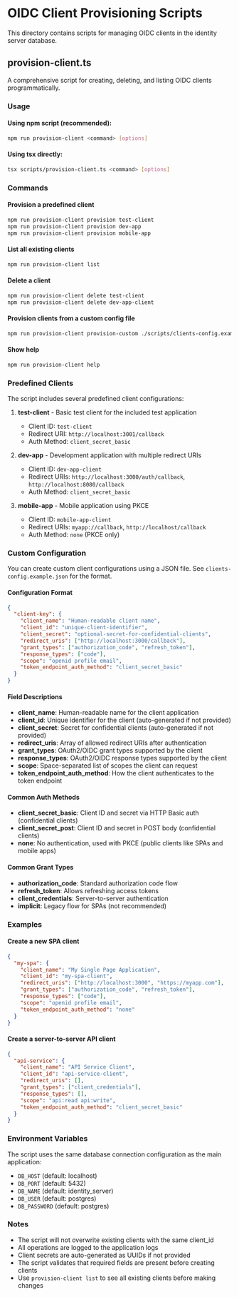 # OIDC Client Provisioning Scripts

This directory contains scripts for managing OIDC clients in the identity server database.

## provision-client.ts

A comprehensive script for creating, deleting, and listing OIDC clients programmatically.

### Usage

#### Using npm script (recommended):
```bash
npm run provision-client <command> [options]
```

#### Using tsx directly:
```bash
tsx scripts/provision-client.ts <command> [options]
```

### Commands

#### Provision a predefined client
```bash
npm run provision-client provision test-client
npm run provision-client provision dev-app
npm run provision-client provision mobile-app
```

#### List all existing clients
```bash
npm run provision-client list
```

#### Delete a client
```bash
npm run provision-client delete test-client
npm run provision-client delete dev-app-client
```

#### Provision clients from a custom config file
```bash
npm run provision-client provision-custom ./scripts/clients-config.example.json
```

#### Show help
```bash
npm run provision-client help
```

### Predefined Clients

The script includes several predefined client configurations:

1. **test-client** - Basic test client for the included test application
   - Client ID: `test-client`
   - Redirect URI: `http://localhost:3001/callback`
   - Auth Method: `client_secret_basic`

2. **dev-app** - Development application with multiple redirect URIs
   - Client ID: `dev-app-client`
   - Redirect URIs: `http://localhost:3000/auth/callback`, `http://localhost:8080/callback`
   - Auth Method: `client_secret_basic`

3. **mobile-app** - Mobile application using PKCE
   - Client ID: `mobile-app-client`
   - Redirect URIs: `myapp://callback`, `http://localhost/callback`
   - Auth Method: `none` (PKCE only)

### Custom Configuration

You can create custom client configurations using a JSON file. See `clients-config.example.json` for the format.

#### Configuration Format

```json
{
  "client-key": {
    "client_name": "Human-readable client name",
    "client_id": "unique-client-identifier",
    "client_secret": "optional-secret-for-confidential-clients",
    "redirect_uris": ["http://localhost:3000/callback"],
    "grant_types": ["authorization_code", "refresh_token"],
    "response_types": ["code"],
    "scope": "openid profile email",
    "token_endpoint_auth_method": "client_secret_basic"
  }
}
```

#### Field Descriptions

- **client_name**: Human-readable name for the client application
- **client_id**: Unique identifier for the client (auto-generated if not provided)
- **client_secret**: Secret for confidential clients (auto-generated if not provided)
- **redirect_uris**: Array of allowed redirect URIs after authentication
- **grant_types**: OAuth2/OIDC grant types supported by the client
- **response_types**: OAuth2/OIDC response types supported by the client
- **scope**: Space-separated list of scopes the client can request
- **token_endpoint_auth_method**: How the client authenticates to the token endpoint

#### Common Auth Methods

- **client_secret_basic**: Client ID and secret via HTTP Basic auth (confidential clients)
- **client_secret_post**: Client ID and secret in POST body (confidential clients)
- **none**: No authentication, used with PKCE (public clients like SPAs and mobile apps)

#### Common Grant Types

- **authorization_code**: Standard authorization code flow
- **refresh_token**: Allows refreshing access tokens
- **client_credentials**: Server-to-server authentication
- **implicit**: Legacy flow for SPAs (not recommended)

### Examples

#### Create a new SPA client
```json
{
  "my-spa": {
    "client_name": "My Single Page Application",
    "client_id": "my-spa-client",
    "redirect_uris": ["http://localhost:3000", "https://myapp.com"],
    "grant_types": ["authorization_code", "refresh_token"],
    "response_types": ["code"],
    "scope": "openid profile email",
    "token_endpoint_auth_method": "none"
  }
}
```

#### Create a server-to-server API client
```json
{
  "api-service": {
    "client_name": "API Service Client",
    "client_id": "api-service-client",
    "redirect_uris": [],
    "grant_types": ["client_credentials"],
    "response_types": [],
    "scope": "api:read api:write",
    "token_endpoint_auth_method": "client_secret_basic"
  }
}
```

### Environment Variables

The script uses the same database connection configuration as the main application:

- `DB_HOST` (default: localhost)
- `DB_PORT` (default: 5432)
- `DB_NAME` (default: identity_server)
- `DB_USER` (default: postgres)
- `DB_PASSWORD` (default: postgres)

### Notes

- The script will not overwrite existing clients with the same client_id
- All operations are logged to the application logs
- Client secrets are auto-generated as UUIDs if not provided
- The script validates that required fields are present before creating clients
- Use `provision-client list` to see all existing clients before making changes
